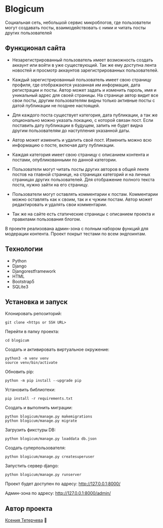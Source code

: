 # Blogicum

Социальная сеть, небольшой сервис микроблогов, где пользователи могут создавать посты, взаимодействовать с ними и читать посты других пользователей

## Функционал сайта

- Незарегистрированный пользователь имеет возможность создать аккаунт или войти в уже существующий. Так же ему доступна лента новостей и просмотр аккаунтов зарегистрированных пользователей.

- Каждый зарегистрированный пользователь имеет свою страницу профиля, где отображаются указанная им информация, дата регистрации и посты. Автор может задать и изменить пароль, имя и уникальный адрес для своей страницы. На странице автор видит все свои посты, другим пользователям видны только активные посты с датой публикации не позднее настоящей.

- Для каждого поста существует категория, дата публикации, а так же опционально можно указать локацию, с которой связан пост. Если поставить дату публикации в будущем, запить не будет видна другим пользователям до наступления указанной даты.

- Автор может изменить и удалить свой пост. Изменить можно всю информацию о посте, включая дату публикации.

- Каждая категория имеет свою страницу с описанием контента и постами, опубликованными по данной категории.

- Пользователи могут читать посты других авторов в общей ленте постов на главной странице, на страницах категорий и на личных страницах других пользователей. Для отображение полного текста поста, нужно зайти на его страницу.

- Пользователи могут оставлять комментарии к постам. Комментарии можно оставлять как к своим, так и к чужим постам. Автор может редактировать и удалять свои комментарии.

- Так же на сайте есть статические страницы с описанием проекта и правилами пользования блогом.

В проекте реализована админ-зона с полным набором функций для модерации контента.
Проект покрыт тестами по всем эндпоинтам.


## Технологии

- Python
- Django
- Djangorestframework
- HTML
- Bootstrap5
- SQLite3



## Установка и запуск

Клонировать репозиторий:
```
git clone <https or SSH URL>
```

Перейти в папку проекта:
```
cd blogicum
```

Создать и активировать виртуальное окружение:
```
python3 -m venv venv
source venv/bin/activate
```

Обновить pip:
```
python -m pip install --upgrade pip
```

Установить библиотеки:
```
pip install -r requirements.txt
```

Создать и выполнить миграции:
```
python blogicum/manage.py makemigrations
python blogicum/manage.py migrate
```

Загрузить фикстуры DB:
```
python blogicum/manage.py loaddata db.json
```

Создать суперпользователя:
```
python blogicum/manage.py createsuperuser
```

Запустить сервер django:
```
python blogicum/manage.py runserver
```

Проект будет доступен по адресу: http://127.0.0.1:8000/

Админ-зона по адресу: http://127.0.0.1:8000/admin/

  
## Автор проекта
[Ксения Тетерчева](https://github.com/GreenVibesOnly/) 🌿

